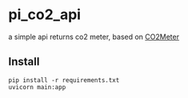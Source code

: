 # pi_co2_api
a simple api returns co2 meter, based on [CO2Meter](https://github.com/heinemml/CO2Meter)

## Install
```shell
pip install -r requirements.txt
uvicorn main:app
```
